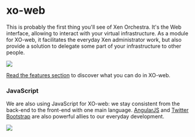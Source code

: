 # xo-web

This is probably the first thing you'll see of Xen Orchestra. It's the Web interface, allowing to interact with your virtual infrastructure. As a module for XO-web, it facilitates the everyday Xen administrator work, but also provide a solution to delegate some part of your infrastructure to other people.

![](https://xen-orchestra.com/blog/content/images/2015/05/tablet3-1.JPG)

[Read the features section](https://vates.gitbooks.io/xen-orchestra/content/features.html) to discover what you can do in XO-web.

### JavaScript

We are also using JavaScript for XO-web: we stay consistent from the back-end to the front-end with one main language. [AngularJS](https://en.wikipedia.org/wiki/Angularjs) and [Twitter Bootstrap](https://en.wikipedia.org/wiki/Bootstrap_%28front-end_framework%29) are also powerful allies to our everyday development.

![](http://www.treselle.com/wp-content/uploads/freshizer/b7cac3b15cae8cc0b8dbbbfc780cd7a4_angularjs-bootstrap-863-430-c.jpg)